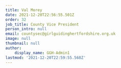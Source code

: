 ```yaml
---
title: Val Morey
date: 2021-12-20T22:56:55.501Z
order: 32
job_title: County Vice President
person_intro: null
email: countysec@girlguidinghertfordshire.org.uk
image: null
thumbnail: null
author:
    display_name: GGH-Admin1
lastmod: '2021-12-20T22:59:55.568Z'
---
```


